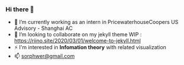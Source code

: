 ### Hi there 👋
- 🔭 I’m currently working as an intern in PricewaterhouseCoopers US Advisory - Shanghai AC
- 👯 I’m looking to collaborate on my jekyll theme WIP : https://riino.site/2020/03/01/welcome-to-jekyll.html
- ⚡ I'm interested in **Infomation theory** with related visualization
- 📫 sorphwer@gmail.com 
<!--
**sorphwer/sorphwer** is a ✨ _special_ ✨ repository because its `README.md` (this file) appears on your GitHub profile.

Here are some ideas to get you started:

- 🔭 I’m currently working on ...
- 🌱 I’m currently learning ...
- 👯 I’m looking to collaborate on ...
- 🤔 I’m looking for help with ...
- 💬 Ask me about ...
- 📫 How to reach me: ...
- 😄 Pronouns: ...
- ⚡ Fun fact: ...
-->
